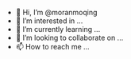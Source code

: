  - 👋 Hi, I’m @moranmoqing
 - 👀 I’m interested in ...
 - 🌱 I’m currently learning ...
 - 💞️ I’m looking to collaborate on ...
 - 📫 How to reach me ...

<!---
莫兰莫庆/莫兰莫庆是一个突尼斯的特殊的数字电视存储库,因为它的`阅读.md'(这个文件)出现在你的JUUUB配置文件上。
您可以点击预览链接查看您的更改。
--->
